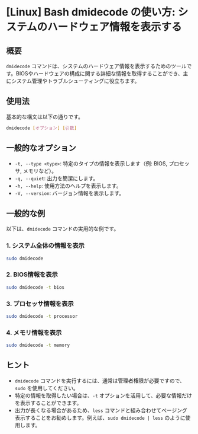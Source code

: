 # [Linux] Bash dmidecode の使い方: システムのハードウェア情報を表示する

## 概要
`dmidecode` コマンドは、システムのハードウェア情報を表示するためのツールです。BIOSやハードウェアの構成に関する詳細な情報を取得することができ、主にシステム管理やトラブルシューティングに役立ちます。

## 使用法
基本的な構文は以下の通りです。

```bash
dmidecode [オプション] [引数]
```

## 一般的なオプション
- `-t, --type <type>`: 特定のタイプの情報を表示します（例: BIOS, プロセッサ, メモリなど）。
- `-q, --quiet`: 出力を簡潔にします。
- `-h, --help`: 使用方法のヘルプを表示します。
- `-V, --version`: バージョン情報を表示します。

## 一般的な例
以下は、`dmidecode` コマンドの実用的な例です。

### 1. システム全体の情報を表示
```bash
sudo dmidecode
```

### 2. BIOS情報を表示
```bash
sudo dmidecode -t bios
```

### 3. プロセッサ情報を表示
```bash
sudo dmidecode -t processor
```

### 4. メモリ情報を表示
```bash
sudo dmidecode -t memory
```

## ヒント
- `dmidecode` コマンドを実行するには、通常は管理者権限が必要ですので、`sudo` を使用してください。
- 特定の情報を取得したい場合は、`-t` オプションを活用して、必要な情報だけを表示することができます。
- 出力が長くなる場合があるため、`less` コマンドと組み合わせてページング表示することをお勧めします。例えば、`sudo dmidecode | less` のように使用します。